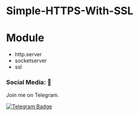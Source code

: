 # Simple-HTTPS-With-SSL

# Module
* http.server
* socketserver
* ssl

### Social Media: 📡    
Join me on Telegram.

[![Telegram Badge](https://img.shields.io/badge/Telegram-blue?style=for-the-badge&logo=telegram&logoColor=white)](https://t.me/htfgtps)
